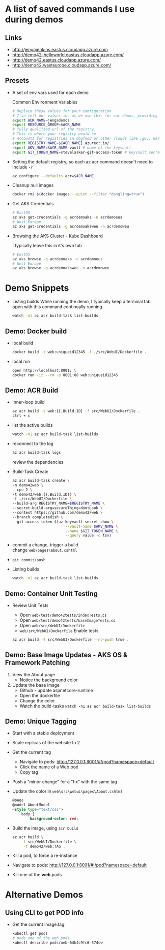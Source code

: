 # A list of saved commands I use during demos

## Links

- http://jengajenkins.eastus.cloudapp.azure.com
- http://demo42-helloworld.eastus.cloudapp.azure.com/
- http://demo42.eastus.cloudapp.azure.com/
- http://demo42.westeurope.cloudapp.azure.com/

## Presets

- A set of env vars used for each demo
    
    Common Environment Variables

    ```sh
    # Replace these values for your configuration
    # I've left our values in, as we use this for our demos, providing some examples
    export ACR_NAME=jengademos
    export RESOURCE_GROUP=$ACR_NAME
    # fully qualified url of the registry. 
    # This is where your registry would be
    # Accounts for registries in dogfood or other clouds like .gov, Germany and China
    export REGISTRY_NAME=${ACR_NAME}.azurecr.io/ 
    export AKV_NAME=$ACR_NAME-vault # name of the keyvault
    export GIT_TOKEN_NAME=stevelasker-git-access-token # keyvault secret name
    ```

- Setting the default registry, so each az acr command doesn't need to include `-r`

    ```sh
    az configure --defaults acr=$ACR_NAME
    ```

- Cleanup null images

    ```sh
    docker rmi $(docker images --quiet --filter "dangling=true")
    ```

- Get AKS Credentials

    ```sh
    # EastUS
    az aks get-credentials -g acrdemoaks -n acrdemoeus
    # West Europe
    az aks get-credentials -g acrdemoaksweu -n acrdemoweu
    ```

- Browsing the AKS Cluster - Kube Dashboard

  I typically leave this in it's own tab

    ```sh
    # EastUS
    az aks browse -g acrdemoaks -n acrdemoeus
    # West Europe
    az aks browse -g acrdemoaksweu -n acrdemoweu
    ```

# Demo Snippets

- Listing builds
    While running the demo, I typically keep a terminal tab open with this command continually running.

    ```sh
    watch -n1 az acr build-task list-builds
    ```

## Demo: Docker build

- local build

    ```sh
    docker build -t web:uniqueid12345 -f ./src/WebUI/Dockerfile .
    ```

- local run

    ```sh
    open http://localhost:8001; \
    docker run -it --rm -p 8001:80 web:uniqueid12345
    ```

## Demo: ACR Build

- Inner-loop build

    ```sh
    az acr build -t web:{{.Build.ID} -f src/WebUI/Dockerfile .
    ctrl + c
    ```

- list the active builds

    ```sh
    watch -n1 az acr build-task list-builds
    ```

- reconnect to the log

    ```sh
    az acr build-task logs
    ```

    review the dependencies

- Build-Task Create

    ```sh
    az acr build-task create \
    -n demo42web \
    --cpu 2 \
    -t demo42/web:{{.Build.ID}} \
    -f ./src/WebUI/Dockerfile \
    --build-arg REGISTRY_NAME=$REGISTRY_NAME \
    --secret-build-arg=secureThing=dontLook \
    --context https://github.com/demo42/web \
    --branch completedish \
    --git-access-token $(az keyvault secret show \
                            --vault-name $AKV_NAME \
                            --name $GIT_TOKEN_NAME \
                            --query value -o tsv) 
    ```

- commit a change, trigger a build  
  change `web\pages\about.cshtml`

- `git commit/push`

- Listing builds

    ```sh
    watch -n1 az acr build-task list-builds
    ```

## Demo: Container Unit Testing

-  Review Unit Tests

    - Open `web/test/demo42tests/indexTests.cs`
    - Open  `web/test/demo42tests/baseImageTests.cs`
    - Open `web/src/WebUI/Dockerfile`
    - `web/src/WebUI/Dockerfile` Enable tests

    ```sh
    az acr build -f src/WebUI/Dockerfile --no-push true .
    ```

## Demo: Base Image Updates - AKS OS & Framework Patching

1.  View the About page
    -   Notice the background color
1.  Update the base image
    - Github - update aspnetcore-runtime
    - Open the dockerfile
    - Change the color
    - Watch the build-tasks `watch -n1 az acr build-task list-builds`


## Demo: Unique Tagging 
- Start with a stable deployment
- Scale replicas of the website to 2
- Get the current tag
    - Navigate to pods: http://127.0.0.1:8001/#!/pod?namespace=default
    -   Click the name of a Web pod
    - Copy tag
- Push a "minor change" for a "fix" with the same tag
- Update the color in `web\src\webui\pages\About.cshtml`

    ```html
    @page
    @model AboutModel
    <style type="text/css">
        body {
            background-color: red;
    ```
- Build the image, using `acr build`
    ```sh
    az acr build \
        -f src/WebUI/Dockerfile \
         -t demo42/web:TAG .
    ```

- Kill a pod, to force a re-instance
- Navigate to pods: http://127.0.0.1:8001/#!/pod?namespace=default
- Kill one of the **web**  pods

# Alternative Demos

## Using CLI to get POD info
- Get the current image:tag
    ```sh
    kubectl get pods
    # node one of the web pods
    kubectl describe pods/web-64b4c9fc6-574sw
    ```
